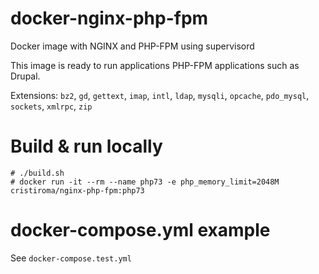 # docker-nginx-php-fpm
Docker image with NGINX and PHP-FPM using supervisord

This image is ready to run applications PHP-FPM applications such as Drupal.

Extensions: `bz2`, `gd`, `gettext`, `imap`, `intl`, `ldap`, `mysqli`, `opcache`, `pdo_mysql`, `sockets`, `xmlrpc`, `zip`

# Build & run locally

```shell
# ./build.sh
# docker run -it --rm --name php73 -e php_memory_limit=2048M cristiroma/nginx-php-fpm:php73
```

# docker-compose.yml example

See `docker-compose.test.yml`